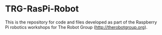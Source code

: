 # TRG-RasPi-Robot
This is the repository for code and files developed as part of the Raspberry Pi robotics workshops for The Robot Group (http://therobotgroup.org).

